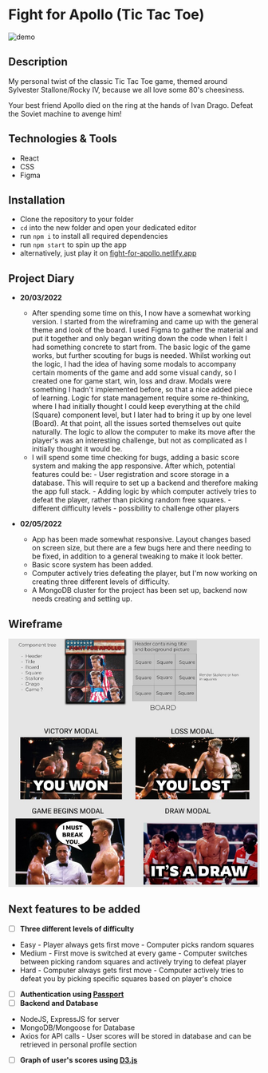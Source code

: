 # Fight for Apollo (Tic Tac Toe)

![demo](./demo.gif)

## Description

My personal twist of the classic Tic Tac Toe game, themed around Sylvester Stallone/Rocky IV, because we all love some 80's cheesiness.

Your best friend Apollo died on the ring at the hands of Ivan Drago. Defeat the Soviet machine to avenge him! 

## Technologies & Tools

- React
- CSS
- Figma

## Installation
- Clone the repository to your folder
- `cd` into the new folder and open your dedicated editor
- run `npm i` to install all required dependencies
- run `npm start` to spin up the app
- alternatively, just play it on [fight-for-apollo.netlify.app](https://fight-for-apollo.netlify.app/)

## Project Diary

- **20/03/2022**
  - After spending some time on this, I now have a somewhat working version. I started from the wireframing and came up with the general theme and look of the board. I used Figma to gather the material and put it together and only began writing down the code when I felt I had something concrete to start from. The basic logic of the game works, but further scouting for bugs is needed.
  Whilst working out the logic, I had the idea of having some modals to accompany certain moments of the game and add some visual candy, so I created one for game start, win, loss and draw. 
  Modals were something I hadn't implemented before, so that a nice added piece of learning.
  Logic for state management require some re-thinking, where I had initially thought I could keep everything at the child (Square) component level, but I later had to bring it up by one level (Board). At that point, all the issues sorted themselves out quite naturally.
  The logic to allow the computer to make its move after the player's was an interesting challenge, but not as complicated as I initially thought it would be. 
  - I will spend some time checking for bugs, adding a basic score system and making the app responsive. After which, potential features could be:
        - User registration and score storage in a database. This will require to set up a backend and therefore making the app full stack.
        - Adding logic by which computer actively tries to defeat the player, rather than picking random free squares.
        - different difficulty levels
        - possibility to challenge other players

- **02/05/2022**
  - App has been made somewhat responsive. Layout changes based on screen size, but there are a few bugs here and there needing to be fixed, in addition to a general tweaking to make it look better. 
  - Basic score system has been added. 
  - Computer actively tries defeating the player, but I'm now working on creating three different levels of difficulty. 
  - A MongoDB cluster for the project has been set up, backend now needs creating and setting up.

## Wireframe

![wireframe](wireframe.jpg)


## Next features to be added

- [ ] **Three different levels of difficulty**
- Easy
      - Player always gets first move
      - Computer picks random squares
- Medium
      - First move is switched at every game
      - Computer switches between picking random squares and actively trying to defeat player
- Hard
      - Computer always gets first move
      - Computer actively tries to defeat you by picking specific squares based on player's choice

- [ ] **Authentication using [Passport](https://www.npmjs.com/package/passport)**
- [ ] **Backend and Database**
- NodeJS, ExpressJS for server
- MongoDB/Mongoose for Database
- Axios for API calls
      - User scores will be stored in database and can be retrieved in personal profile section
- [ ] **Graph of user's scores using [D3.js](https://www.npmjs.com/package/d3)**
